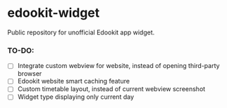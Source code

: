 # edookit-widget
Public repository for unofficial Edookit app widget.


### TO-DO:
- [ ] Integrate custom webview for website, instead of opening third-party browser
- [ ] Edookit website smart caching feature
- [ ] Custom timetable layout, instead of current webview screenshot
- [ ] Widget type displaying only current day
